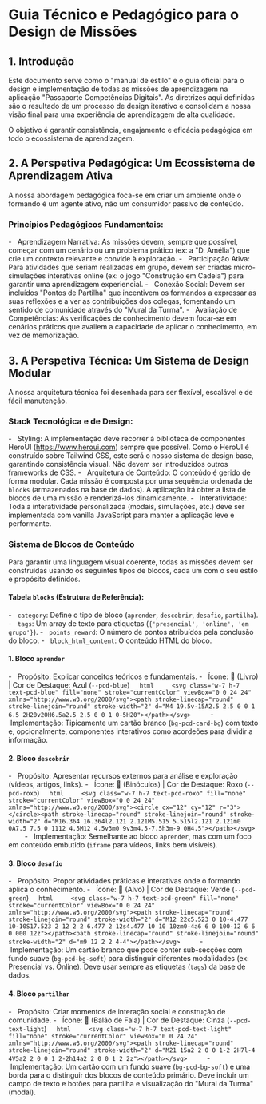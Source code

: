 Guia Técnico e Pedagógico para o Design de Missões
==================================================

1\. Introdução
--------------

Este documento serve como o "manual de estilo" e o guia oficial para o design e implementação de todas as missões de aprendizagem na aplicação "Passaporte Competências Digitais". As diretrizes aqui definidas são o resultado de um processo de design iterativo e consolidam a nossa visão final para uma experiência de aprendizagem de alta qualidade.

O objetivo é garantir consistência, engajamento e eficácia pedagógica em todo o ecossistema de aprendizagem.

2\. A Perspetiva Pedagógica: Um Ecossistema de Aprendizagem Ativa
-----------------------------------------------------------------

A nossa abordagem pedagógica foca-se em criar um ambiente onde o formando é um agente ativo, não um consumidor passivo de conteúdo.

### Princípios Pedagógicos Fundamentais:

-   Aprendizagem Narrativa: As missões devem, sempre que possível, começar com um cenário ou um problema prático (ex: a "D. Amélia") que crie um contexto relevante e convide à exploração.
-   Participação Ativa: Para atividades que seriam realizadas em grupo, devem ser criadas micro-simulações interativas online (ex: o jogo "Construção em Cadeia") para garantir uma aprendizagem experiencial.
-   Conexão Social: Devem ser incluídos "Pontos de Partilha" que incentivem os formandos a expressar as suas reflexões e a ver as contribuições dos colegas, fomentando um sentido de comunidade através do "Mural da Turma".
-   Avaliação de Competências: As verificações de conhecimento devem focar-se em cenários práticos que avaliem a capacidade de aplicar o conhecimento, em vez de memorização.

3\. A Perspetiva Técnica: Um Sistema de Design Modular
------------------------------------------------------

A nossa arquitetura técnica foi desenhada para ser flexível, escalável e de fácil manutenção.

### Stack Tecnológica e de Design:

-   Styling: A implementação deve recorrer à biblioteca de componentes HeroUI (https://www.heroui.com) sempre que possível. Como o HeroUI é construído sobre Tailwind CSS, este será o nosso sistema de design base, garantindo consistência visual. Não devem ser introduzidos outros frameworks de CSS.
-   Arquitetura de Conteúdo: O conteúdo é gerido de forma modular. Cada missão é composta por uma sequência ordenada de `blocks` (armazenados na base de dados). A aplicação irá obter a lista de blocos de uma missão e renderizá-los dinamicamente.
-   Interatividade: Toda a interatividade personalizada (modais, simulações, etc.) deve ser implementada com vanilla JavaScript para manter a aplicação leve e performante.

### Sistema de Blocos de Conteúdo

Para garantir uma linguagem visual coerente, todas as missões devem ser construídas usando os seguintes tipos de blocos, cada um com o seu estilo e propósito definidos.

#### Tabela `blocks` (Estrutura de Referência):

-   `category`: Define o tipo de bloco (`aprender`, `descobrir`, `desafio`, `partilha`).
-   `tags`: Um array de texto para etiquetas (`{'presencial', 'online', 'em grupo'}`).
-   `points_reward`: O número de pontos atribuídos pela conclusão do bloco.
-   `block_html_content`: O conteúdo HTML do bloco.

#### 1\. Bloco `aprender`

-   Propósito: Explicar conceitos teóricos e fundamentais.
-   Ícone: 📖 (Livro) | Cor de Destaque: Azul (`--pcd-blue`)
    ```html
    <svg class="w-7 h-7 text-pcd-blue" fill="none" stroke="currentColor" viewBox="0 0 24 24" xmlns="http://www.w3.org/2000/svg"><path stroke-linecap="round" stroke-linejoin="round" stroke-width="2" d="M4 19.5v-15A2.5 2.5 0 0 1 6.5 2H20v20H6.5a2.5 2.5 0 0 1 0-5H20"></path></svg>
    ```
-   Implementação: Tipicamente um cartão branco (`bg-pcd-card-bg`) com texto e, opcionalmente, componentes interativos como acordeões para dividir a informação.

#### 2\. Bloco `descobrir`

-   Propósito: Apresentar recursos externos para análise e exploração (vídeos, artigos, links).
-   Ícone: 🔭 (Binóculos) | Cor de Destaque: Roxo (`--pcd-roxo`)
    ```html
    <svg class="w-7 h-7 text-pcd-roxo" fill="none" stroke="currentColor" viewBox="0 0 24 24" xmlns="http://www.w3.org/2000/svg"><circle cx="12" cy="12" r="3"></circle><path stroke-linecap="round" stroke-linejoin="round" stroke-width="2" d="M16.364 16.364l2.121 2.121M5.515 5.515l2.121 2.121m0 0A7.5 7.5 0 1112 4.5M12 4.5v3m0 9v3m4.5-7.5h3m-9 0H4.5"></path></svg>
    ```
-   Implementação: Semelhante ao bloco `aprender`, mas com um foco em conteúdo embutido (`iframe` para vídeos, links bem visíveis).

#### 3\. Bloco `desafio`

-   Propósito: Propor atividades práticas e interativas onde o formando aplica o conhecimento.
-   Ícone: 🎯 (Alvo) | Cor de Destaque: Verde (`--pcd-green`)
    ```html
    <svg class="w-7 h-7 text-pcd-green" fill="none" stroke="currentColor" viewBox="0 0 24 24" xmlns="http://www.w3.org/2000/svg"><path stroke-linecap="round" stroke-linejoin="round" stroke-width="2" d="M12 22c5.523 0 10-4.477 10-10S17.523 2 12 2 2 6.477 2 12s4.477 10 10 10zm0-4a6 6 0 100-12 6 6 0 000 12z"></path><path stroke-linecap="round" stroke-linejoin="round" stroke-width="2" d="m9 12 2 2 4-4"></path></svg>
    ```
-   Implementação: Um cartão branco que pode conter sub-secções com fundo suave (`bg-pcd-bg-soft`) para distinguir diferentes modalidades (ex: Presencial vs. Online). Deve usar sempre as etiquetas (`tags`) da base de dados.

#### 4\. Bloco `partilhar`

-   Propósito: Criar momentos de interação social e construção de comunidade.
-   Ícone: 💬 (Balão de Fala) | Cor de Destaque: Cinza (`--pcd-text-light`)
    ```html
    <svg class="w-7 h-7 text-pcd-text-light" fill="none" stroke="currentColor" viewBox="0 0 24 24" xmlns="http://www.w3.org/2000/svg"><path stroke-linecap="round" stroke-linejoin="round" stroke-width="2" d="M21 15a2 2 0 0 1-2 2H7l-4 4V5a2 2 0 0 1 2-2h14a2 2 0 0 1 2 2z"></path></svg>
    ```
-   Implementação: Um cartão com um fundo suave (`bg-pcd-bg-soft`) e uma borda para o distinguir dos blocos de conteúdo primário. Deve incluir um campo de texto e botões para partilha e visualização do "Mural da Turma" (modal).